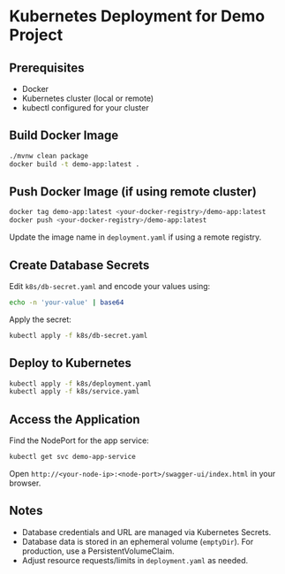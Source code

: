 # Kubernetes Deployment for Demo Project

## Prerequisites

- Docker
- Kubernetes cluster (local or remote)
- kubectl configured for your cluster

## Build Docker Image

```sh
./mvnw clean package
docker build -t demo-app:latest .
```

## Push Docker Image (if using remote cluster)

```sh
docker tag demo-app:latest <your-docker-registry>/demo-app:latest
docker push <your-docker-registry>/demo-app:latest
```

Update the image name in `deployment.yaml` if using a remote registry.

## Create Database Secrets

Edit `k8s/db-secret.yaml` and encode your values using:

```sh
echo -n 'your-value' | base64
```

Apply the secret:

```sh
kubectl apply -f k8s/db-secret.yaml
```

## Deploy to Kubernetes

```sh
kubectl apply -f k8s/deployment.yaml
kubectl apply -f k8s/service.yaml
```

## Access the Application

Find the NodePort for the app service:

```sh
kubectl get svc demo-app-service
```

Open `http://<your-node-ip>:<node-port>/swagger-ui/index.html` in your browser.

## Notes

- Database credentials and URL are managed via Kubernetes Secrets.
- Database data is stored in an ephemeral volume (`emptyDir`). For production, use a PersistentVolumeClaim.
- Adjust resource requests/limits in `deployment.yaml` as needed.

